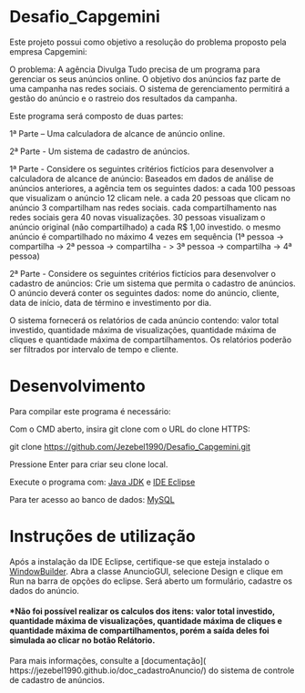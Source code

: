 # Desafio_Capgemini

Este projeto possui como objetivo a resolução do problema proposto pela empresa Capgemini:

O problema: A agência Divulga Tudo precisa de um programa para gerenciar os seus anúncios online. O objetivo dos anúncios faz parte de uma campanha nas redes sociais. O sistema de gerenciamento permitirá a gestão do anúncio e o rastreio dos resultados da campanha.

Este programa será composto de duas partes:

1ª Parte – Uma calculadora de alcance de anúncio online.

2ª Parte - Um sistema de cadastro de anúncios.

1ª Parte - Considere os seguintes critérios fictícios para desenvolver a calculadora de alcance de anúncio: Baseados em dados de análise de anúncios anteriores, a agência tem os seguintes dados: a cada 100 pessoas que visualizam o anúncio 12 clicam nele. a cada 20 pessoas que clicam no anúncio 3 compartilham nas redes sociais. cada compartilhamento nas redes sociais gera 40 novas visualizações. 30 pessoas visualizam o anúncio original (não compartilhado) a cada R$ 1,00 investido. o mesmo anúncio é compartilhado no máximo 4 vezes em sequência (1ª pessoa -> compartilha -> 2ª pessoa -> compartilha - > 3ª pessoa -> compartilha -> 4ª pessoa)

2ª Parte - Considere os seguintes critérios fictícios para desenvolver o cadastro de anúncios: Crie um sistema que permita o cadastro de anúncios. O anúncio deverá conter os seguintes dados: nome do anúncio, cliente, data de início, data de término e investimento por dia.

O sistema fornecerá os relatórios de cada anúncio contendo: valor total investido, quantidade máxima de visualizações, quantidade máxima de cliques e quantidade máxima de compartilhamentos. Os relatórios poderão ser filtrados por intervalo de tempo e cliente.

# Desenvolvimento

Para compilar este programa é necessário: 

Com o CMD aberto, insira git clone com o URL do clone HTTPS:

git clone https://github.com/Jezebel1990/Desafio_Capgemini.git

Pressione Enter para criar seu clone local.

Execute o programa com:
[Java JDK](https://www.oracle.com/java/technologies/javase-downloads.html) e
[IDE Eclipse](https://www.eclipse.org/downloads/packages/release/oxygen/3a/eclipse-ide-java-ee-developers)

Para ter acesso ao banco de dados: [MySQL](https://dev.mysql.com/downloads/)

# Instruções de utilização
Após a instalação da IDE Eclipse, certifique-se que esteja instalado o [WindowBuilder](https://projects.eclipse.org/projects/tools.windowbuilder). Abra a classe AnuncioGUI, selecione Design e clique em Run na barra de opções do eclipse. Será aberto um formulário, cadastre os dados do anúncio. 
<h4>*Não foi possível realizar os calculos dos itens: valor total investido, quantidade máxima de visualizações, quantidade máxima de cliques e quantidade máxima de compartilhamentos, porém a saída deles foi simulada ao clicar no botão Relátorio. </h4>
Para mais informações, consulte a [documentação]( https://jezebel1990.github.io/doc_cadastroAnuncio/) do sistema de controle de cadastro de anúncios. 
